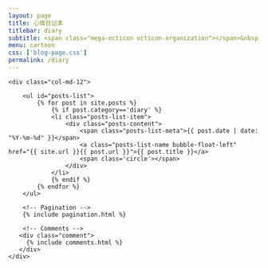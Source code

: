 ```yaml
---
layout: page
title: 心情日记本
titlebar: diary
subtitle: <span class="mega-octicon octicon-organization"></span>&nbsp;&nbsp; 给生活抹点颜色
menu: cartoon
css: ['blog-page.css']
permalink: /diary
---
```


<div class="row">

    <div class="col-md-12">

        <ul id="posts-list">
            {% for post in site.posts %}
                {% if post.category=='diary' %}
                <li class="posts-list-item">
                    <div class="posts-content">
                        <span class="posts-list-meta">{{ post.date | date: "%Y-%m-%d" }}</span>
                        <a class="posts-list-name bubble-float-left" href="{{ site.url }}{{ post.url }}">{{ post.title }}</a>
                        <span class='circle'></span>
                    </div>
                </li>
                {% endif %}
            {% endfor %}
        </ul> 

        <!-- Pagination -->
        {% include pagination.html %}

        <!-- Comments -->
       <div class="comment">
         {% include comments.html %}
       </div>
    </div>

</div>
<script>
    $(document).ready(function(){

        // Enable bootstrap tooltip
        $("body").tooltip({ selector: '[data-toggle=tooltip]' });

    });
</script>